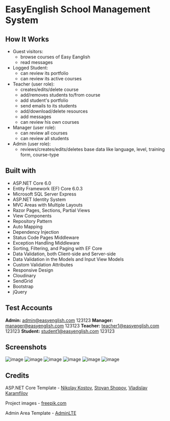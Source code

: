 # EasyEnglish School Management System
## How It Works
- Guest visitors: 
  - browse courses of Easy Eanglish
  - read messages
- Logged Student:
  - can review its portfolio
  - can review its active courses
- Teacher (user role):
  - creates/edits/delete course
  - add/removes students to/from course
  - add student's portfolio 
  - send emails to its students
  - add/download/delete resources
  - add messages 
  - can review his own courses
- Manager (user role):
  - can review all courses
  - can review all students
- Admin (user role):
  - reviews/creates/edits/deletes base data like language, level, training form, course-type

## Built with
- ASP.NET Core 6.0
- Entity Framework (EF) Core 6.0.3
- Microsoft SQL Server Express
- ASP.NET Identity System
- MVC Areas with Multiple Layouts
- Razor Pages, Sections, Partial Views
- View Components
- Repository Pattern
- Auto Мapping
- Dependency Injection
- Status Code Pages Middleware
- Exception Handling Middleware
- Sorting, Filtering, and Paging with EF Core
- Data Validation, both Client-side and Server-side
- Data Validation in the Models and Input View Models
- Custom Validation Attributes
- Responsive Design
- Cloudinary
- SendGrid
- Bootstrap
- jQuery
## Test Accounts
**Admin:** admin@easyenglish.com 123123
**Manager:** manager@easyenglish.com 123123
**Teacher:** teacher1@easyenglish.com 123123
**Student:** student1@easyenglish.com 123123
## Screenshots
![image](https://user-images.githubusercontent.com/81183265/166061256-649b83a7-95e1-458f-b016-3aca174094a8.png)
![image](https://user-images.githubusercontent.com/81183265/166007884-526761c7-f133-4779-b3e1-8df3d47b9220.png)
![image](https://user-images.githubusercontent.com/81183265/166061859-0b838b5d-b1d8-4a50-b3c1-0e089af7034e.png)
![image](https://user-images.githubusercontent.com/81183265/166061933-c8cd13dc-66e9-4ece-ab4a-34cea36482bf.png)
![image](https://user-images.githubusercontent.com/81183265/166062043-fcba943e-51e1-4f3b-8163-78b2b102e40b.png)
![image](https://user-images.githubusercontent.com/81183265/166009602-9a267fa6-a3b2-497d-94df-0ff2da6eb368.png)

## Credits
ASP.NET Core Template - [Nikolay Kostov](https://github.com/NikolayIT), [Stoyan Shopov](https://github.com/StoyanShopov), [Vladislav Karamfilov](https://github.com/vladislav-karamfilov)

Project images - [freepik.com](https://www.freepik.com/home)

Admin Area Template - [AdminLTE](https://adminlte.io/)
